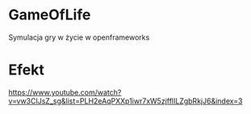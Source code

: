 # GameOfLife
Symulacja gry w życie w openframeworks

# Efekt

https://www.youtube.com/watch?v=vw3CIJsZ_sg&list=PLH2eAqPXXp1iwr7xW5zjfflILZgbRkjJ6&index=3
